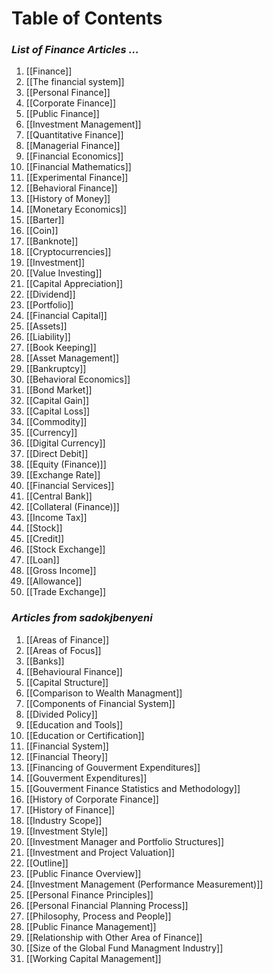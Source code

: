 # **Table of Contents**
### *List of Finance Articles ...*

1. [[Finance]]
2. [[The financial system]]
3. [[Personal Finance]]
4. [[Corporate Finance]]
5. [[Public Finance]]
6. [[Investment Management]]
7. [[Quantitative Finance]]
8. [[Managerial Finance]]
9. [[Financial Economics]]
10. [[Financial Mathematics]]
11. [[Experimental Finance]]
12. [[Behavioral Finance]]
13. [[History of Money]]
14. [[Monetary Economics]]
15. [[Barter]]
16. [[Coin]]
17. [[Banknote]]
18. [[Cryptocurrencies]]
19. [[Investment]]
20. [[Value Investing]]
21. [[Capital Appreciation]]
22. [[Dividend]]
23. [[Portfolio]]
24. [[Financial Capital]]
25. [[Assets]]
26. [[Liability]]
27. [[Book Keeping]]
28. [[Asset Management]]
29. [[Bankruptcy]]
30. [[Behavioral Economics]]
31. [[Bond Market]]
32. [[Capital Gain]]
33. [[Capital Loss]]
34. [[Commodity]]
35. [[Currency]]
36. [[Digital Currency]]
37. [[Direct Debit]]
38. [[Equity (Finance)]]
39. [[Exchange Rate]]
40. [[Financial Services]]
41. [[Central Bank]]
42. [[Collateral (Finance)]]
43. [[Income Tax]]
44. [[Stock]]
45. [[Credit]]
46. [[Stock Exchange]]
47. [[Loan]]
48. [[Gross Income]]
49. [[Allowance]]
50. [[Trade Exchange]]

### *Articles from sadokjbenyeni*
1. [[Areas of Finance]]
1.  [[Areas of Focus]]
2.  [[Banks]]
3.  [[Behavioural Finance]]
4.  [[Capital Structure]]
5.  [[Comparison to Wealth Managment]]
6.  [[Components of Financial System]]
7.  [[Divided Policy]]
8.  [[Education and Tools]]
9.  [[Education or Certification]]
10. [[Financial System]]
11. [[Financial Theory]]
12. [[Financing of Gouverment Expenditures]]
13. [[Gouverment Expenditures]]
14. [[Gouverment Finance Statistics and Methodology]]
15. [[History of Corporate Finance]]
16. [[History of Finance]]
17. [[Industry Scope]]
18. [[Investment Style]]
19. [[Investment Manager and Portfolio Structures]]
20. [[Investment and Project Valuation]]
21. [[Outline]]
22. [[Public Finance Overview]]
23. [[Investment Management (Performance Measurement)]]
24. [[Personal Finance Principles]]
25. [[Personal Financial Planning Process]]
26. [[Philosophy, Process and People]]
27. [[Public Finance Management]]
28. [[Relationship with Other Area of Finance]]
29. [[Size of the Global Fund Managment Industry]]
30. [[Working Capital Management]]